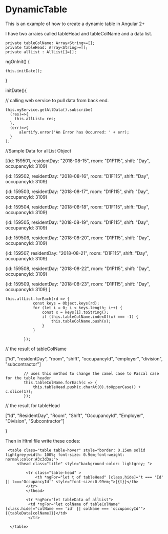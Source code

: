# DynamicTable
This is an example of how to create a dynamic table in Angular 2+

I have two arraies called tableHead and tableColName and a data list.

    private tableColName: Array<String>=[];
    private tableHead: Array<String>=[];
    private allList : AllList[]=[];

 ngOnInit() {
 
    this.initDate();
    
 }
 
 initDate(){
 
  // calling web service to pull data from back end.
  
    this.myService.getAllData().subscribe(
      (res)=>{
        this.allList= res;                 
      },
      (err)=>{
          alertify.error('An Error has Occurred: ' + err);
      }
    );
  
  //Sample Data for allList Object
  
  [{id: 159501, residentDay: "2018-08-15", room: "D1F115", shift: "Day", occupancyId: 3109}
  
  {id: 159502, residentDay: "2018-08-16", room: "D1F115", shift: "Day", occupancyId: 3109}
  
  {id: 159503, residentDay: "2018-08-17", room: "D1F115", shift: "Day", occupancyId: 3109}
  
  {id: 159504, residentDay: "2018-08-18", room: "D1F115", shift: "Day", occupancyId: 3109}
  
  {id: 159505, residentDay: "2018-08-19", room: "D1F115", shift: "Day", occupancyId: 3109}
  
  {id: 159506, residentDay: "2018-08-20", room: "D1F115", shift: "Day", occupancyId: 3109}
  
  {id: 159507, residentDay: "2018-08-21", room: "D1F115", shift: "Day", occupancyId: 3109}
  
  {id: 159508, residentDay: "2018-08-22", room: "D1F115", shift: "Day", occupancyId: 3109}
  
  {id: 159509, residentDay: "2018-08-23", room: "D1F115", shift: "Day", occupancyId: 3109}
  ]
  
    this.allList.forEach(rd => {
                const keys = Object.keys(rd);
                for (let i = 0; i < keys.length; i++) {
                    const x = keys[i].toString();
                    if (this.tableColName.indexOf(x) === -1) {
                        this.tableColName.push(x);
                    }
                }

            });

// the result of tableColName

 ["id", "residentDay", "room", "shift", "occupancyId", "employer", "division", "subcontractor"]

            // uses this method to change the camel case to Pascal case for the table header
            this.tableColName.forEach(c => {
                this.tableHead.push(c.charAt(0).toUpperCase() + c.slice(1));
            });
            
  // the result for tableHead
  
  ["Id", "ResidentDay", "Room", "Shift", "OccupancyId", "Employer", "Division", "Subcontractor"]
            
 }
 
 Then in Html file write these codes:
 
     <table class="table table-hover" style="border: 0.15em solid lightgrey;width: 100%; font-size: 0.9em;font-weight: normal;color:#3c3d3a;">
         <thead class="title" style="background-color: lightgrey; ">

             <tr class="table-head" >
                 <th *ngFor="let t of tableHead" [class.hide]="t === 'Id' || t==='OccupancyId'" style="font-size:0.99em;">{{t}}</th>
             </tr>
             </thead>

             <tr *ngFor="let tableData of allList">
              <td *ngFor="let colName of tableColName" [class.hide]="colName === 'id' || colName === 'occupancyId'"> {{tableData[colName]}}</td>
              </tr>

      </table>


 
